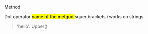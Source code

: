 Method

Dot operator 
<mark class="hltr-try">name of the metgod </mark>
squer brackets
i works on strings 
>'hello'. Upper()